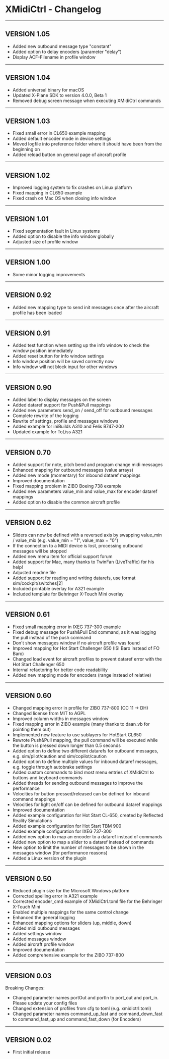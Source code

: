 
# XMidiCtrl - Changelog

-----------------------------------------------------------------------------------------------------------------------

##  VERSION 1.05
+ Added new outbound message type "constant"
+ Added option to delay encoders (parameter "delay") 
+ Display ACF-Filename in profile window

-----------------------------------------------------------------------------------------------------------------------

##  VERSION 1.04
+ Added universal binary for macOS
+ Updated X-Plane SDK to version 4.0.0, Beta 1
+ Removed debug screen message when executing XMidiCtrl commands

-----------------------------------------------------------------------------------------------------------------------

##  VERSION 1.03
+ Fixed small error in CL650 example mapping
+ Added default encoder mode in device settings
+ Moved logfile into preference folder where it should have been from the beginning on
+ Added reload button on general page of aircraft profile

-----------------------------------------------------------------------------------------------------------------------

##  VERSION 1.02

+ Improved logging system to fix crashes on Linux platform
+ Fixed mapping in CL650 example
+ Fixed crash on Mac OS when closing info window

-----------------------------------------------------------------------------------------------------------------------

##  VERSION 1.01

+ Fixed segmentation fault in Linux systems
+ Added option to disable the info window globally
+ Adjusted size of profile window

-----------------------------------------------------------------------------------------------------------------------

##  VERSION 1.00

+ Some minor logging improvements

-----------------------------------------------------------------------------------------------------------------------

##  VERSION 0.92

+ Added new mapping type to send init messages once after the aircraft profile has been loaded

-----------------------------------------------------------------------------------------------------------------------

##  VERSION 0.91

+ Added test function when setting up the info window to check the window position immediately
+ Added reset button for info window settings
+ Info window position will be saved correctly now
+ Info window will not block input for other windows

-----------------------------------------------------------------------------------------------------------------------

##  VERSION 0.90

+ Added label to display messages on the screen
+ Added dataref support for Push&Pull mappings
+ Added new parameters send_on / send_off for outbound messages
+ Complete rewrite of the logging
+ Rewrite of settings, profile and messages windows
+ Added example for iniBuilds A310 and Felis B747-200
+ Updated example for ToLiss A321

-----------------------------------------------------------------------------------------------------------------------

##  VERSION 0.70

+ Added support for note, pitch bend and program change midi messages
+ Enhanced mapping for outbound messages (value arrays)
+ Added new mode (momentary) for inbound dataref mappings
+ Improved documentation
+ Fixed mapping problem in ZIBO Boeing 738 example
+ Added new parameters value_min and value_max for encoder dataref mappings
+ Added option to disable the common aircraft profile

-----------------------------------------------------------------------------------------------------------------------

##  VERSION 0.62

+ Sliders can now be defined with a reversed axis by swapping value_min / value_mix (e.g. value_min = "1", value_max = "0")
+ If the connection to a MIDI device is lost, processing outbound messages will be stopped
+ Added new menu item for official support forum
+ Added support for Mac, many thanks to TwinFan (LiveTraffic) for his help!
+ Adjusted readme file
+ Added support for reading and writing datarefs, use format sim/cockpit/switches[2]
+ Included printable overlay for A321 example
+ Included template for Behringer X-Touch Mini overlay

-----------------------------------------------------------------------------------------------------------------------

##  VERSION 0.61

+ Fixed small mapping error in IXEG 737-300 example
+ Fixed debug message for Push&Pull End command, as it was logging the pull instead of the push command
+ Don't show messages window if no aircraft profile was found
+ Improved mapping for Hot Start Challenger 650 (ISI Baro instead of FO Baro)
+ Changed load event for aircraft profiles to prevent dataref error with the Hot Start Challenger 650
+ Internal refactoring for better code readability
+ Added new mapping mode for encoders (range instead of relative)

-----------------------------------------------------------------------------------------------------------------------

##  VERSION 0.60

+ Changed mapping error in profile for ZIBO 737-800 (CC 11 -> DH)
+ Changed license from MIT to AGPL
+ Improved column widths in messages window
+ Fixed mapping error in ZIBO example (many thanks to daan_vb for pointing them out)
+ Implemented new feature to use sublayers for HotStart CL650
+ Rewrote Push&Pull mapping, the pull command will be executed while the button is pressed down longer than 0.5 seconds
+ Added option to define two different datarefs for outbound messages, e.g. sim/pilot/caution and sim/copilot/caution
+ Added option to define multiple values for inbound dataref messages, e.g. toggle through autobrake settings
+ Added custom commands to bind most menu entries of XMidiCtrl to buttons and keyboard commands
+ Added threads for sending outbound messages to improve the performance
+ Velocities for button pressed/released can be defined for inbound command mappings
+ Velocities for light on/off can be defined for outbound dataref mappings
+ Improved documentation
+ Added example configuration for Hot Start CL-650, created by Reflected Reality Simulations
+ Added example configuration for Hot Start TBM 900
+ Added example configuration for IXEG 737-300
+ Added new option to map an encoder to a dataref instead of commands
+ Added new option to map a slider to a dataref instead of commands
+ New option to limit the number of messages to be shown in the messages window (for performance reasons)
+ Added a Linux version of the plugin

-----------------------------------------------------------------------------------------------------------------------

##  VERSION 0.50

+ Reduced plugin size for the Microsoft Windows platform
+ Corrected spelling error in A321 example
+ Corrected encoder_cmd example of XMidiCtrl.toml file for the Behringer X-Touch Mini
+ Enabled multiple mappings for the same control change
+ Enhanced the general logging
+ Enhanced mapping options for sliders (up, middle, down)
+ Added midi outbound messages
+ Added settings window
+ Added messages window
+ Added aircraft profile window
+ Improved documentation
+ Added comprehensive example for the ZIBO 737-800

-----------------------------------------------------------------------------------------------------------------------

## VERSION 0.03

Breaking Changes:
+ Changed parameter names portOut and portIn to port_out and port_in. Please update your config files
+ Changed extension of profiles from cfg to toml (e.g. xmidictrl.toml)
+ Changed parameter names command_up_fast and command_down_fast to command_fast_up and command_fast_down (for Encoders)

-----------------------------------------------------------------------------------------------------------------------

## VERSION 0.02

+ First initial release
